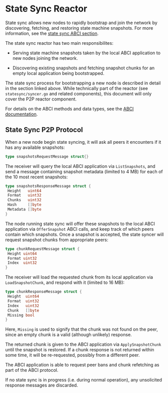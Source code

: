 # State Sync Reactor

State sync allows new nodes to rapidly bootstrap and join the network by discovering, fetching,
and restoring state machine snapshots. For more information, see the [state sync ABCI section](../../abci/apps.md#state-sync).

The state sync reactor has two main responsibilites:

* Serving state machine snapshots taken by the local ABCI application to new nodes joining the
  network.

* Discovering existing snapshots and fetching snapshot chunks for an empty local application
  being bootstrapped.

The state sync process for bootstrapping a new node is described in detail in the section linked
above. While technically part of the reactor (see `statesync/syncer.go` and related components),
this document will only cover the P2P reactor component.

For details on the ABCI methods and data types, see the [ABCI documentation](../../abci/abci.md).

## State Sync P2P Protocol

When a new node begin state syncing, it will ask all peers it encounters if it has any
available snapshots:

```go
type snapshotsRequestMessage struct{}
```

The receiver will query the local ABCI application via `ListSnapshots`, and send a message
containing snapshot metadata (limited to 4 MB) for each of the 10 most recent snapshots:

```go
type snapshotsResponseMessage struct {
 Height   uint64
 Format   uint32
 Chunks   uint32
 Hash     []byte
 Metadata []byte
}
```

The node running state sync will offer these snapshots to the local ABCI application via
`OfferSnapshot` ABCI calls, and keep track of which peers contain which snapshots. Once a snapshot
is accepted, the state syncer will request snapshot chunks from appropriate peers:

```go
type chunkRequestMessage struct {
 Height uint64
 Format uint32
 Index  uint32
}
```

The receiver will load the requested chunk from its local application via `LoadSnapshotChunk`,
and respond with it (limited to 16 MB):

```go
type chunkResponseMessage struct {
 Height  uint64
 Format  uint32
 Index   uint32
 Chunk   []byte
 Missing bool
}
```

Here, `Missing` is used to signify that the chunk was not found on the peer, since an empty
chunk is a valid (although unlikely) response.

The returned chunk is given to the ABCI application via `ApplySnapshotChunk` until the snapshot
is restored. If a chunk response is not returned within some time, it will be re-requested,
possibly from a different peer.

The ABCI application is able to request peer bans and chunk refetching as part of the ABCI protocol.

If no state sync is in progress (i.e. during normal operation), any unsolicited response messages
are discarded.
